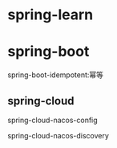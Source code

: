 # spring-learn
# spring-boot

spring-boot-idempotent:幂等

## spring-cloud
spring-cloud-nacos-config

spring-cloud-nacos-discovery